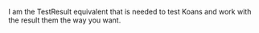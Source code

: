 I am the TestResult equivalent that is needed to test Koans and work with the result them the way you want.